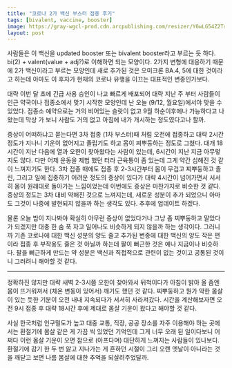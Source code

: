 ```yaml
---
title: "코로나 2가 백신 부스터 접종 후기"
tags: [bivalent, vaccine, booster]
image: https://gray-wgcl-prod.cdn.arcpublishing.com/resizer/Y6wLG54Z2TrKvbcX11AB3UKfK3M=/1200x900/smart/filters:quality(85)/cloudfront-us-east-1.images.arcpublishing.com/gray/DFXC4VVIYJHHZLYDRKPUJI7CBA.jpg
layout: post
---
```


사람들은 이 백신을 updated booster 또는 bivalent booster라고 부르는 듯 하다. bi(2) + valent(value + adj?)로 이해하면 되는 모양이다. 2가지 변형에 대응하기 때문에 2가 백신이라고 부르는 모양인데 새로 추가된 것은 오미크론 BA.4, 5에 대한 것이라고 하는데 아마도 이 후자가 현재의 코로나 유행을 이끄는 대표적인 변종인가보다. 

대략 이번 달 초에 긴급 사용 승인이 나고 빠르게 배포되어 대략 지난 주 부터 사람들이 인근 약국이나 접종소에서 맞기 시작한 모양인데 난 오늘 (9/12, 월요일)에서야 맞을 수 있었다. 접종소 예약으로는 거의 비어있는 슬랏이 없고 9월 하순이후에나 가능하다고 나왔는데 막상 가 보니 사람도 거의 없고 아침에 내가 개시하는 정도였다고나 할까.

증상이 어떠하냐고 묻는다면 3차 접종 (1차 부스터)때 처럼 오전에 접종하고 대략 2시간 정도가 지나니 기운이 없어지고 졸립기도 하고 몸이 찌뿌둥하는 정도로 그쳤다. 대개 18시간이 지난 다음에 열과 오한이 찾아왔다는 사람이 있는데, 6시간이 지난 지금 아무렇지도 않다. 다만 어제 운동을 제법 했던 터라 근육통이 좀 있는데 그게 약간 심해진 것 같이 느껴지기도 한다. 3차 접종 때에도 접종 후 2-3시간부터 몸이 무겁고 찌뿌둥하고 졸린, 그리고 일에 집중하기 어려운 정도의 증상이 있다가 대략 4시간이 넘어가면서 서서히 몸이 원래대로 돌아가는 느낌이었는데 이번에도 증상은 마찬가지로 비슷한 것 같다. 증상의 정도는 3차 대비 약해진 것으로 느껴지는데, 새로운 성분이 추가 되었으니 아마도 그것이 나중에 발현되지 않을까 하는 생각도 있다. 추후에 업데이트 하겠다. 

물론 오늘 밤이 지나봐야 확실히 아무런 증상이 없었다거나 그냥 좀 찌뿌둥하고 말았다가 되겠지만 대충 한 숨 푹 자고 일어나도 비슷하게 되지 않을까 하는 생각이다. 그러니까 기존 코로나에 대한 백신 성분의 양도 줄고 추가된 변종에 대한 백신의 양도 작은 편이라 접종 후 부작용도 줄은 것 아닐까 하는데 팔이 뻐근한 것은 예나 지금이나 비슷하다. 팔을 뻐근하게 만드는 약 성분은 백신과 직접적으로 관련이 없는 것이고 공통된 것이니 그러려니 해야할 것 같다.

-------

정확하진 않지만 대략 새벽 2-3시쯤 오한이 찾아와서 뒤척이다가 아침이 밝아 올 즘엔 몸이 뜨거워져서 (체온 변동이 있어서) 깨기도 했던 것 같다. 찌뿌둥하고 뭔가 약한 몸살이 있는 듯한 기분이 오전 내내 지속되다가 서서히 사라져갔다. 시간을 계산해보자면 오전 9시 접종 후 대략 18시간 후에 제대로 몸살 기운이 왔다고 해야할 것 같다. 

사실 한국처럼 인구밀도가 높고 대중 교통, 직장, 공공 장소를 자주 이용해야 하는 곳에서는 환절기에 몸살 같은 게 가끔 씩 있었던 기억인데 그게 너무 오래 된 일이다보니 어쩌다 이런 몸살 기운이 오면 참으로 (아프다며) 대단하게 느껴지는 사람들이 있나보다. 환절기에 감기 한 두 번 앓고 지나가는 게 흔하던 시절이 그리 오랜 엣날이 아니라는 것을 깨닫고 보면 나름 몸살에 대한 추억을 되살려주었달까.

